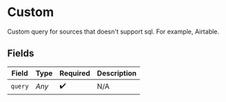 # Custom

Custom query for sources that doesn't support sql. For example, Airtable.


## Fields

| Field              | Type               | Required           | Description        |
| ------------------ | ------------------ | ------------------ | ------------------ |
| `query`            | *Any*              | :heavy_check_mark: | N/A                |